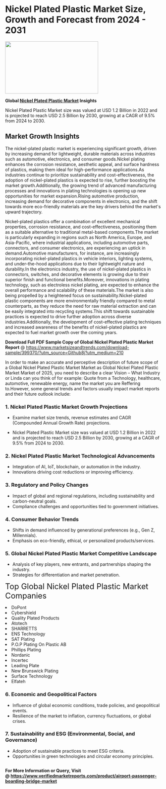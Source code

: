 <H1>Nickel Plated Plastic Market Size, Growth and Forecast from 2024 - 2031</H1><img class="aligncenter size-medium wp-image-584254" src="https://thirdeyenews.in/wp-content/uploads/2024/09/Global-Market-Research-300x168.jpeg" alt="" width="300" height="168" /><p><strong>Global&nbsp;<a href="https://www.marketsizeandtrends.com/download-sample/399370/?utm_source=Github8j?utm_medium=210">Nickel Plated Plastic Market</a> Insights</strong></p><p>Nickel Plated Plastic Market size was valued at USD 1.2 Billion in 2022 and is projected to reach USD 2.5 Billion by 2030, growing at a CAGR of 9.5% from 2024 to 2030.</p><p><h2>Market Growth Insights</h2> <p>The nickel-plated plastic market is experiencing significant growth, driven by increasing demand for lightweight, durable materials across industries such as automotive, electronics, and consumer goods.Nickel plating enhances the corrosion resistance, aesthetic appeal, and surface hardness of plastics, making them ideal for high-performance applications.As industries continue to prioritize sustainability and cost-effectiveness, the adoption of nickel-plated plastics is expected to rise, further boosting the market growth.Additionally, the growing trend of advanced manufacturing processes and innovations in plating technologies is opening up new opportunities for market expansion.Rising automotive production, increasing demand for decorative components in electronics, and the shift towards more eco-friendly materials are the key drivers behind the market's upward trajectory.</p> <p>Nickel-plated plastics offer a combination of excellent mechanical properties, corrosion resistance, and cost-effectiveness, positioning them as a suitable alternative to traditional metal-based components.The market is particularly expanding in regions such as North America, Europe, and Asia-Pacific, where industrial applications, including automotive parts, connectors, and consumer electronics, are experiencing an uptick in demand.Automotive manufacturers, for instance, are increasingly incorporating nickel-plated plastics in vehicle interiors, lighting systems, and under-the-hood applications due to their lightweight nature and durability.In the electronics industry, the use of nickel-plated plastics in connectors, switches, and decorative elements is growing due to their superior finish and functional benefits.Moreover, innovations in plating technology, such as electroless nickel plating, are expected to enhance the overall performance and scalability of these materials.The market is also being propelled by a heightened focus on sustainability.Nickel-plated plastic components are more environmentally friendly compared to metal counterparts, as they reduce the need for raw material extraction and can be easily integrated into recycling systems.This shift towards sustainable practices is expected to drive further adoption across diverse industries.Additionally, the development of cost-effective plating techniques and increased awareness of the benefits of nickel-plated plastics are expected to fuel market growth over the coming years.<p><span class=""><strong>Download Full PDF Sample Copy of Global Nickel Plated Plastic Market Report</strong> @ <a href="https://www.marketsizeandtrends.com/download-sample/399370/?utm_source=Github8j?utm_medium=210" target="_blank">https://www.marketsizeandtrends.com/download-sample/399370/?utm_source=Github8j?utm_medium=210</a></span></p><p>In order to make an accurate and perceptive description of future scope of a Global&nbsp;Nickel Plated Plastic Market Market as Global&nbsp;Nickel Plated Plastic Market Market of 2025, you need to describe a clear Vision &ndash; What Industry or Linda can you think of for example: Quote from a Technology, healthcare, automotive, renewable energy, name the market you are Reffering to.However, some general trends and factors usually impact market reports and their future outlook include:</p><h3>1.&nbsp;<strong>Nickel Plated Plastic Market Growth Projections</strong></h3><ul><li>Examine market size trends, revenue estimates and CAGR (Compounded Annual Growth Rate) projections.</li><li><p>Nickel Plated Plastic Market size was valued at USD 1.2 Billion in 2022 and is projected to reach USD 2.5 Billion by 2030, growing at a CAGR of 9.5% from 2024 to 2030.</p></li></ul><h3>2.&nbsp;<strong>Nickel Plated Plastic Market Technological Advancements</strong></h3><ul><li>Integration of AI, IoT, blockchain, or automation in the industry.</li><li>Innovations driving cost reductions or improving efficiency.</li></ul><h3>3.&nbsp;<strong>Regulatory and Policy Changes</strong></h3><ul><li>Impact of global and regional regulations, including sustainability and carbon-neutral goals.</li><li>Compliance challenges and opportunities tied to government initiatives.</li></ul><h3>4.&nbsp;<strong>Consumer Behavior Trends</strong></h3><ul><li>Shifts in demand influenced by generational preferences (e.g., Gen Z, Millennials).</li><li>Emphasis on eco-friendly, ethical, or personalized products/services.</li></ul><h3>5.&nbsp;<strong>Global Nickel Plated Plastic Market Competitive Landscape</strong></h3><ul><li>Analysis of key players, new entrants, and partnerships shaping the industry.</li><li>Strategies for differentiation and market penetration.</li></ul><p data-pm-slice="1 1 []"><span style="color: inherit; font-family: inherit; font-size: 25px;">Top Global Nickel Plated Plastic Market Companies</span></p><div class="" data-test-id=""><p><li>DoPont</li><li> Cybershield</li><li> Quality Plated Products</li><li> Atotech</li><li> SHARRETTS</li><li> ENS Technology</li><li> SAT Plating</li><li> P.O.P Plating On Plastic AB</li><li> Phillips Plating</li><li> Nordanic</li><li> Incertec</li><li> Leading Plate</li><li> New Brunswick Plating</li><li> Surface Technology</li><li> Elfateh</li></p></div><h3>6.&nbsp;<strong>Economic and Geopolitical Factors</strong></h3><ul><li>Influence of global economic conditions, trade policies, and geopolitical events.</li><li>Resilience of the market to inflation, currency fluctuations, or global crises.</li></ul><h3>7.&nbsp;<strong>Sustainability and ESG (Environmental, Social, and Governance)</strong></h3><ul><li>Adoption of sustainable practices to meet ESG criteria.</li><li>Opportunities in green technologies and circular economy principles.</li></ul><h2><strong style="font-size: 14px;">For More Information or Query, Visit @&nbsp;</strong><a style="background-color: #ffffff; font-size: 14px;" href="https://www.marketsizeandtrends.com/report/nickel-plated-plastic-market/" target="_blank">https://www.verifiedmarketreports.com/product/airport-passenger-boarding-bridge-market</a></h2>